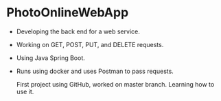 # PhotoOnlineWebApp

- Developing the back end for a web service.
- Working on GET, POST, PUT, and DELETE requests.
- Using Java Spring Boot.
- Runs using docker and uses Postman to pass requests.

  First project using GitHub, worked on master branch. Learning how to use it. 
